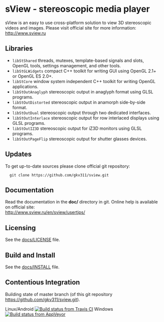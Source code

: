 sView - stereoscopic media player
=================================

sView is an easy to use cross-platform solution to view 3D stereoscopic videos and images.
Please visit official site for more information:<br/>
http://www.sview.ru

## Libraries

* `libStShared` threads, mutexes, template-based signals and slots, OpenGL tools, settings management, and other tools.
* `libStGLWidgets` compact C++ toolkit for writing GUI using OpenGL 2.1+ or OpenGL ES 2.0+.
* `libStCore` window system independent C++ toolkit for writing OpenGL applications.
* `libStOutAnaglyph` stereoscopic output in anaglyph format using GLSL programs.
* `libStOutDistorted` stereoscopic output in anamorph side-by-side format.
* `libStOutDual` stereoscopic output through two dedicated interfaces.
* `libStOutInterlace` stereoscopic output for row interlaced displays using GLSL programs.
* `libStOutIZ3D` stereoscopic output for iZ3D monitors using GLSL programs.
* `libStOutPageFlip` stereoscopic output for shutter glasses devices.

## Updates

To get up-to-date sources please clone official git repository:
~~~~~
  git clone https://github.com/gkv311/sview.git
~~~~~

## Documentation

Read the documentation in the **doc/** directory in git.
Online help is available on official site:<br/>
http://www.sview.ru/en/sview/usertips/

## Licensing

See the [docs/LICENSE](docs/LICENSE.md) file.

## Build and Install

See the [docs/INSTALL](docs/INSTALL.md) file.

## Contentious Integration

Building state of master branch (of this git repository https://github.com/gkv311/sview.git).

Linux/Android [![Build status from Travis CI](https://travis-ci.org/gkv311/sview.svg?branch=master)](https://travis-ci.org/gkv311/sview)
Windows       [![Build status from AppVeyor](https://ci.appveyor.com/api/projects/status/github/gkv311/sview)](https://ci.appveyor.com/project/gkv311/sview/build/messages)
